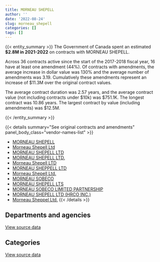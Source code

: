 ```yaml
---
title: MORNEAU SHEPELL
author: ''
date: '2022-08-24'
slug: morneau_shepell
categories: []
tags: []
---
```


<script src="/rmarkdown-libs/htmlwidgets/htmlwidgets.js"></script>
<link href="/rmarkdown-libs/datatables-css/datatables-crosstalk.css" rel="stylesheet" />
<script src="/rmarkdown-libs/datatables-binding/datatables.js"></script>
<script src="/rmarkdown-libs/jquery/jquery-3.6.0.min.js"></script>
<link href="/rmarkdown-libs/dt-core-bootstrap/css/dataTables.bootstrap.min.css" rel="stylesheet" />
<link href="/rmarkdown-libs/dt-core-bootstrap/css/dataTables.bootstrap.extra.css" rel="stylesheet" />
<script src="/rmarkdown-libs/dt-core-bootstrap/js/jquery.dataTables.min.js"></script>
<script src="/rmarkdown-libs/dt-core-bootstrap/js/dataTables.bootstrap.min.js"></script>
<link href="/rmarkdown-libs/crosstalk/css/crosstalk.min.css" rel="stylesheet" />
<script src="/rmarkdown-libs/crosstalk/js/crosstalk.min.js"></script>
<script src="/rmarkdown-libs/htmlwidgets/htmlwidgets.js"></script>
<link href="/rmarkdown-libs/datatables-css/datatables-crosstalk.css" rel="stylesheet" />
<script src="/rmarkdown-libs/datatables-binding/datatables.js"></script>
<script src="/rmarkdown-libs/jquery/jquery-3.6.0.min.js"></script>
<link href="/rmarkdown-libs/dt-core-bootstrap/css/dataTables.bootstrap.min.css" rel="stylesheet" />
<link href="/rmarkdown-libs/dt-core-bootstrap/css/dataTables.bootstrap.extra.css" rel="stylesheet" />
<script src="/rmarkdown-libs/dt-core-bootstrap/js/jquery.dataTables.min.js"></script>
<script src="/rmarkdown-libs/dt-core-bootstrap/js/dataTables.bootstrap.min.js"></script>
<link href="/rmarkdown-libs/crosstalk/css/crosstalk.min.css" rel="stylesheet" />
<script src="/rmarkdown-libs/crosstalk/js/crosstalk.min.js"></script>

{{< entity_summary >}}
The Government of Canada spent an estimated **\$2.8M in 2021-2022** on contracts with MORNEAU SHEPELL.

Across 36 contracts active since the start of the 2017-2018 fiscal year, 16 have at least one amendment (44%). Of contracts with amendments, the average increase in dollar value was 130% and the average number of amendments was 3.19. Cumulatively these amendments represent an increase of \$11.3M over the original contract values.

The average contract duration was 2.57 years, and the average contract value (not including contracts under \$10k) was \$751.1K. The longest contract was 10.86 years. The largest contract by value (including amendments) was \$12.5M.

{{< /entity_summary >}}

{{< details summary="See original contracts and amendments" panel_body_class="vendor-names-list" >}}
- [MORNEAU SHEPELL](https://search.open.canada.ca/en/ct/?sort=contract_value_f%20desc&page=1&search_text=%22MORNEAU%20SHEPELL%22)
- [Morneau Shepell Ltd](https://search.open.canada.ca/en/ct/?sort=contract_value_f%20desc&page=1&search_text=%22Morneau%20Shepell%20Ltd%22)
- [MORNEAU SHEPELL LTD](https://search.open.canada.ca/en/ct/?sort=contract_value_f%20desc&page=1&search_text=%22MORNEAU%20SHEPELL%20LTD%22)
- [MORNEAU SHEPELL LTD.](https://search.open.canada.ca/en/ct/?sort=contract_value_f%20desc&page=1&search_text=%22MORNEAU%20SHEPELL%20LTD.%22)
- [Morneau Shepell LTD](https://search.open.canada.ca/en/ct/?sort=contract_value_f%20desc&page=1&search_text=%22Morneau%20Shepell%20LTD%22)
- [MORNEAU SHEPPELL LTD](https://search.open.canada.ca/en/ct/?sort=contract_value_f%20desc&page=1&search_text=%22MORNEAU%20SHEPPELL%20LTD%22)
- [Morneau Shepell Ltd.](https://search.open.canada.ca/en/ct/?sort=contract_value_f%20desc&page=1&search_text=%22Morneau%20Shepell%20Ltd.%22)
- [MORNEAU SOBECO](https://search.open.canada.ca/en/ct/?sort=contract_value_f%20desc&page=1&search_text=%22MORNEAU%20SOBECO%22)
- [MORNEAU SHEPELL LTS](https://search.open.canada.ca/en/ct/?sort=contract_value_f%20desc&page=1&search_text=%22MORNEAU%20SHEPELL%20LTS%22)
- [MORNEAU SOBECO LIMITED PARTNERSHIP](https://search.open.canada.ca/en/ct/?sort=contract_value_f%20desc&page=1&search_text=%22MORNEAU%20SOBECO%20LIMITED%20PARTNERSHIP%22)
- [MORNEAU SHEPELL LTD (HRCO INC.)](https://search.open.canada.ca/en/ct/?sort=contract_value_f%20desc&page=1&search_text=%22MORNEAU%20SHEPELL%20LTD%20%28HRCO%20INC.%29%22)
- [Morneau Sheppel Ltd.](https://search.open.canada.ca/en/ct/?sort=contract_value_f%20desc&page=1&search_text=%22Morneau%20Sheppel%20Ltd.%22)
{{< /details >}}

## Departments and agencies

<div id="htmlwidget-1" style="width:100%;height:auto;" class="datatables html-widget"></div>
<script type="application/json" data-for="htmlwidget-1">{"x":{"style":"bootstrap","filter":"none","vertical":false,"data":[["<a href=\"/departments/aafc-aac/\">Agriculture and Agri-Food Canada<\/a>","<a href=\"/departments/cbsa-asfc/\">Canada Border Services Agency<\/a>","<a href=\"/departments/ced-dec/\">Canada Economic Development for Quebec Regions<\/a>","<a href=\"/departments/cfia-acia/\">Canadian Food Inspection Agency<\/a>","<a href=\"/departments/cra-arc/\">Canada Revenue Agency<\/a>","<a href=\"/departments/elections/\">Elections Canada<\/a>","<a href=\"/departments/esdc-edsc/\">Employment and Social Development Canada<\/a>","<a href=\"/departments/hc-sc/\">Health Canada<\/a>","<a href=\"/departments/iaac-aeic/\">Impact Assessment Agency of Canada<\/a>","<a href=\"/departments/ic/\">Innovation, Science and Economic Development Canada<\/a>","<a href=\"/departments/irb-cisr/\">Immigration and Refugee Board of Canada<\/a>","<a href=\"/departments/oag-bvg/\">Office of the Auditor General of Canada<\/a>","<a href=\"/departments/osfi-bsif/\">Office of the Superintendent of Financial Institutions Canada<\/a>","<a href=\"/departments/pch/\">Canadian Heritage<\/a>","<a href=\"/departments/pco-bcp/\">Privy Council Office<\/a>","<a href=\"/departments/pwgsc-tpsgc/\">Public Services and Procurement Canada<\/a>","<a href=\"/departments/rcmp-grc/\">Royal Canadian Mounted Police<\/a>","<a href=\"/departments/tbs-sct/\">Treasury Board of Canada Secretariat<\/a>"],[333538.49,null,null,369708.12,619590.81,28454.7,26630.66,null,null,8339.93,null,0,null,null,4088.65,32339.89,1154053.59,2243.4],[244188.75,null,null,496271.32,802205.73,null,95557.09,11129.96,null,18147.27,null,9044.52,13325.12,null,4335.25,34000,1394755.3,5006.61],[438633.52,null,17556.68,494915.38,754496.74,null,121918.47,56422.71,21531.65,22398.86,430.52,19024.68,53446.92,27283.85,4323.41,null,1467377.68,4992.93],[438633.52,790278.28,null,494915.38,320506.87,null,122643.39,45447.33,4320.49,null,17459.88,0,40268.23,null,4323.41,null,562420.93,4992.93]],"container":"<table class=\"table table-striped table-hover row-border order-column display\">\n  <thead>\n    <tr>\n      <th>Department<\/th>\n      <th>2018-2019<\/th>\n      <th>2019-2020<\/th>\n      <th>2020-2021<\/th>\n      <th>2021-2022<\/th>\n    <\/tr>\n  <\/thead>\n<\/table>","options":{"order":[[4,"desc"]],"pageLength":10,"autoWidth":true,"columnDefs":[{"targets":1,"render":"function(data, type, row, meta) {\n    return type !== 'display' ? data : DTWidget.formatCurrency(data, \"$\", 2, 3, \",\", \".\", true, null);\n  }"},{"targets":2,"render":"function(data, type, row, meta) {\n    return type !== 'display' ? data : DTWidget.formatCurrency(data, \"$\", 2, 3, \",\", \".\", true, null);\n  }"},{"targets":3,"render":"function(data, type, row, meta) {\n    return type !== 'display' ? data : DTWidget.formatCurrency(data, \"$\", 2, 3, \",\", \".\", true, null);\n  }"},{"targets":4,"render":"function(data, type, row, meta) {\n    return type !== 'display' ? data : DTWidget.formatCurrency(data, \"$\", 2, 3, \",\", \".\", true, null);\n  }"},{"width":"16%","targets":[1,2,3,4]},{"className":"dt-right","targets":[1,2,3,4]}],"orderClasses":false}},"evals":["options.columnDefs.0.render","options.columnDefs.1.render","options.columnDefs.2.render","options.columnDefs.3.render"],"jsHooks":[]}</script>
<p class="text-right">
<a href="https://github.com/GoC-Spending/contracts-data/tree/main/data/out/vendors/morneau_shepell/summary_by_fiscal_year_by_department.csv" class="source-data-link btn btn-link">View source data</a>
</p>

## Categories

<div id="htmlwidget-2" style="width:100%;height:auto;" class="datatables html-widget"></div>
<script type="application/json" data-for="htmlwidget-2">{"x":{"style":"bootstrap","filter":"none","vertical":false,"data":[["<a href=\"/categories/2_professional_services/\">Professional services<\/a>","<a href=\"/categories/3_information_technology/\">Information technology<\/a>","<a href=\"/categories/4_medical/\">Medical<\/a>","<a href=\"/categories/9_human_capital/\">Human capital<\/a>"],[1561234.61,null,619590.81,398162.82],[1409080.67,237539.92,1470639.58,10706.75],[1419247.18,313324.09,1744468.35,27714.37],[410923.64,303154.09,2089781.39,42351.52]],"container":"<table class=\"table table-striped table-hover row-border order-column display\">\n  <thead>\n    <tr>\n      <th>Category<\/th>\n      <th>2018-2019<\/th>\n      <th>2019-2020<\/th>\n      <th>2020-2021<\/th>\n      <th>2021-2022<\/th>\n    <\/tr>\n  <\/thead>\n<\/table>","options":{"order":[[4,"desc"]],"dom":"t","pageLength":30,"autoWidth":true,"columnDefs":[{"targets":1,"render":"function(data, type, row, meta) {\n    return type !== 'display' ? data : DTWidget.formatCurrency(data, \"$\", 2, 3, \",\", \".\", true, null);\n  }"},{"targets":2,"render":"function(data, type, row, meta) {\n    return type !== 'display' ? data : DTWidget.formatCurrency(data, \"$\", 2, 3, \",\", \".\", true, null);\n  }"},{"targets":3,"render":"function(data, type, row, meta) {\n    return type !== 'display' ? data : DTWidget.formatCurrency(data, \"$\", 2, 3, \",\", \".\", true, null);\n  }"},{"targets":4,"render":"function(data, type, row, meta) {\n    return type !== 'display' ? data : DTWidget.formatCurrency(data, \"$\", 2, 3, \",\", \".\", true, null);\n  }"},{"width":"16%","targets":[1,2,3,4]},{"className":"dt-right","targets":[1,2,3,4]}],"orderClasses":false,"lengthMenu":[10,25,30,50,100]}},"evals":["options.columnDefs.0.render","options.columnDefs.1.render","options.columnDefs.2.render","options.columnDefs.3.render"],"jsHooks":[]}</script>
<p class="text-right">
<a href="https://github.com/GoC-Spending/contracts-data/tree/main/data/out/vendors/morneau_shepell/summary_by_fiscal_year_by_category.csv" class="source-data-link btn btn-link">View source data</a>
</p>
